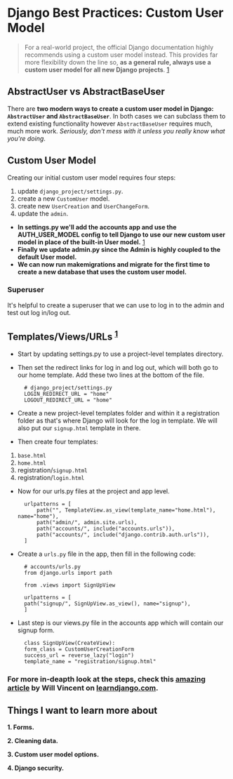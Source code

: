 # Django Best Practices: Custom User Model

> For a real-world project, the official Django documentation highly recommends using a custom user model instead. This provides far more flexibility down the line so, **as a general rule, always use a custom user model for all new Django projects**. [1]

## AbstractUser vs AbstractBaseUser

There are **two modern ways to create a custom user model in Django: `AbstractUser` and `AbstractBaseUser`**. In both cases we can subclass them to extend existing functionality however `AbstractBaseUser` requires much, much more work. _Seriously, don't mess with it unless you really know what you're doing_.

## Custom User Model

Creating our initial custom user model requires four steps:

1. update `django_project/settings.py`.
2. create a new `CustomUser` model.
3. create new `UserCreation` and `UserChangeForm`.
4. update the `admin`.

- **In settings.py we'll add the accounts app and use the AUTH_USER_MODEL config to tell Django to use our new custom user model in place of the built-in User model.** [1]
- **Finally we update admin.py since the Admin is highly coupled to the default User model.**
- **We can now run makemigrations and migrate for the first time to create a new database that uses the custom user model.**

### Superuser
It's helpful to create a superuser that we can use to log in to the admin and test out log in/log out.

## Templates/Views/URLs <sup>[1]</sup>

- Start by updating settings.py to use a project-level templates directory.

- Then set the redirect links for log in and log out, which will both go to our home template. Add these two lines at the bottom of the file.

        # django_project/settings.py
        LOGIN_REDIRECT_URL = "home"
        LOGOUT_REDIRECT_URL = "home"


- Create a new project-level templates folder and within it a registration folder as that's where Django will look for the log in template. We will also put our `signup.html` template in there.

- Then create four templates:

1. `base.html`
2. `home.html`
3. registration/`signup.html`
4. registration/`login.html`

- Now for our urls.py files at the project and app level.

        urlpatterns = [
            path("", TemplateView.as_view(template_name="home.html"), name="home"),
            path("admin/", admin.site.urls),
            path("accounts/", include("accounts.urls")),
            path("accounts/", include("django.contrib.auth.urls")),
        ]

- Create a `urls.py` file in the app, then fill in the following code:

        # accounts/urls.py
        from django.urls import path

        from .views import SignUpView

        urlpatterns = [
        path("signup/", SignUpView.as_view(), name="signup"),
        ]

- Last step is our views.py file in the accounts app which will contain our signup form.

        class SignUpView(CreateView):
        form_class = CustomUserCreationForm
        success_url = reverse_lazy("login")
        template_name = "registration/signup.html"

### For more in-deapth look at the steps, check this **[amazing article](https://learndjango.com/tutorials/django-custom-user-model)** by **Will Vincent** on [learndjango.com](https://learndjango.com/).



## Things I want to learn more about

**1. Forms.**

**2. Cleaning data.**

**3. Custom user model options.**

**4.  Django security.**

[1]: https://learndjango.com/tutorials/django-custom-user-model
